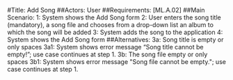 #Title: Add Song
##Actors: User
##Requirements: [ML.A.02]
##Main Scenario:
	1: System shows the Add Song form
	2: User enters the song title (mandatory), a song file and chooses from a drop-down list an album to which the song will be added
	3: System adds the song to the application
	4: System shows the Add Song form
##Alternatives:
	3a: Song title is empty or only spaces
	3a1: System shows error message “Song title cannot be empty!”; use case continues at step 1.
	3b: The song file empty or only spaces
	3b1: System shows error message "Song file cannot be empty."; use case continues at step 1.